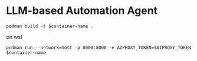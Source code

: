 # LLM-based Automation Agent


```
podman build -t $container-name .
```

on wsl
```
podman run --network=host -p 8000:8000 -e AIPROXY_TOKEN=$AIPROXY_TOKEN $container-name
```